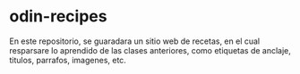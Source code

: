 # odin-recipes
En este repositorio, se guaradara un sitio web de recetas, en el cual resparsare lo aprendido de las clases anteriores, como etiquetas de anclaje, titulos, parrafos, imagenes, etc.

